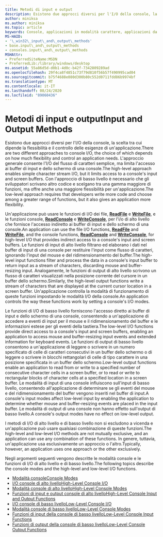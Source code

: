 ```yaml
---
title: Metodi di input e output
description: Esistono due approcci diversi per l'I/O della console, la scelta tra cui dipende la flessibilità e il controllo delle esigenze di un'applicazione.
author: miniksa
ms.author: miniksa
ms.topic: article
keywords: Console, applicazioni in modalità carattere, applicazioni da riga di comando, applicazioni Terminal, API console
MS-HAID:
- '\_win32\_input\_and\_output\_methods'
- base.input\_and\_output\_methods
- consoles.input\_and\_output\_methods
MSHAttr:
- PreferredSiteName:MSDN
- PreferredLib:/library/windows/desktop
ms.assetid: 55a86d5d-d0b1-4d0c-b42f-7342809289ad
ms.openlocfilehash: 29f4ca8f4851c73f79d810f56b57f490995cad04
ms.sourcegitcommit: b75f4688e080d300b80c552d0711fdd86b9974bf
ms.translationtype: MT
ms.contentlocale: it-IT
ms.lasthandoff: 08/24/2020
ms.locfileid: "89060436"
---
```

# <a name="input-and-output-methods"></a><span data-ttu-id="37e01-104">Metodi di input e output</span><span class="sxs-lookup"><span data-stu-id="37e01-104">Input and Output Methods</span></span>


<span data-ttu-id="37e01-105">Esistono due approcci diversi per l'I/O della console, la scelta tra cui dipende la flessibilità e il controllo delle esigenze di un'applicazione.</span><span class="sxs-lookup"><span data-stu-id="37e01-105">There are two different approaches to console I/O, the choice of which depends on how much flexibility and control an application needs.</span></span> <span data-ttu-id="37e01-106">L'approccio generale consente l'I/O del flusso di caratteri semplice, ma limita l'accesso ai buffer di input e dello schermo di una console.</span><span class="sxs-lookup"><span data-stu-id="37e01-106">The high-level approach enables simple character stream I/O, but it limits access to a console's input and screen buffers.</span></span> <span data-ttu-id="37e01-107">Con l'approccio di basso livello è necessario che gli sviluppatori scrivano altro codice e scelgano tra una gamma maggiore di funzioni, ma offre anche una maggiore flessibilità per un'applicazione.</span><span class="sxs-lookup"><span data-stu-id="37e01-107">The low-level approach requires that developers write more code and choose among a greater range of functions, but it also gives an application more flexibility.</span></span>

<span data-ttu-id="37e01-108">Un'applicazione può usare le funzioni di I/O dei file, [**ReadFile**](https://msdn.microsoft.com/library/windows/desktop/aa365467) e [**WriteFile**](https://msdn.microsoft.com/library/windows/desktop/aa365747), e le funzioni console, [**ReadConsole**](readconsole.md) e [**WriteConsole**](writeconsole.md), per l'i/o di alto livello che fornisce l'accesso indiretto ai buffer di input e dello schermo di una console.</span><span class="sxs-lookup"><span data-stu-id="37e01-108">An application can use the file I/O functions, [**ReadFile**](https://msdn.microsoft.com/library/windows/desktop/aa365467) and [**WriteFile**](https://msdn.microsoft.com/library/windows/desktop/aa365747), and the console functions, [**ReadConsole**](readconsole.md) and [**WriteConsole**](writeconsole.md), for high-level I/O that provides indirect access to a console's input and screen buffers.</span></span> <span data-ttu-id="37e01-109">Le funzioni di input di alto livello filtrano ed elaborano i dati nel buffer di input di una console per restituire l'input come flusso di caratteri, ignorando l'input del mouse e del ridimensionamento del buffer.</span><span class="sxs-lookup"><span data-stu-id="37e01-109">The high-level input functions filter and process the data in a console's input buffer to return input as a stream of characters, discarding mouse and buffer-resizing input.</span></span> <span data-ttu-id="37e01-110">Analogamente, le funzioni di output di alto livello scrivono un flusso di caratteri visualizzati nella posizione corrente del cursore in un buffer dello schermo.</span><span class="sxs-lookup"><span data-stu-id="37e01-110">Similarly, the high-level output functions write a stream of characters that are displayed at the current cursor location in a screen buffer.</span></span> <span data-ttu-id="37e01-111">Un'applicazione controlla la modalità di funzionamento di queste funzioni impostando le modalità I/O della console.</span><span class="sxs-lookup"><span data-stu-id="37e01-111">An application controls the way these functions work by setting a console's I/O modes.</span></span>

<span data-ttu-id="37e01-112">Le funzioni di I/O di basso livello forniscono l'accesso diretto ai buffer di input e dello schermo di una console, consentendo a un'applicazione di accedere a eventi di input per il mouse e il ridimensionamento del buffer e le informazioni estese per gli eventi della tastiera.</span><span class="sxs-lookup"><span data-stu-id="37e01-112">The low-level I/O functions provide direct access to a console's input and screen buffers, enabling an application to access mouse and buffer-resizing input events and extended information for keyboard events.</span></span> <span data-ttu-id="37e01-113">Le funzioni di output di basso livello consentono a un'applicazione di leggere o scrivere in un numero specificato di celle di caratteri consecutivi in un buffer dello schermo o di leggere o scrivere in blocchi rettangolari di celle di tipo carattere in una posizione specificata in un buffer dello schermo.</span><span class="sxs-lookup"><span data-stu-id="37e01-113">Low-level output functions enable an application to read from or write to a specified number of consecutive character cells in a screen buffer, or to read or write to rectangular blocks of character cells at a specified location in a screen buffer.</span></span> <span data-ttu-id="37e01-114">Le modalità di input di una console influiscono sull'input di basso livello, consentendo all'applicazione di determinare se gli eventi del mouse e del ridimensionamento del buffer vengono inseriti nel buffer di input.</span><span class="sxs-lookup"><span data-stu-id="37e01-114">A console's input modes affect low-level input by enabling the application to determine whether mouse and buffer-resizing events are placed in the input buffer.</span></span> <span data-ttu-id="37e01-115">Le modalità di output di una console non hanno effetto sull'output di basso livello.</span><span class="sxs-lookup"><span data-stu-id="37e01-115">A console's output modes have no effect on low-level output.</span></span>

<span data-ttu-id="37e01-116">I metodi di I/O di alto livello e di basso livello non si escludono a vicenda e un'applicazione può usare qualsiasi combinazione di queste funzioni.</span><span class="sxs-lookup"><span data-stu-id="37e01-116">The high-level and low-level I/O methods are not mutually exclusive, and an application can use any combination of these functions.</span></span> <span data-ttu-id="37e01-117">In genere, tuttavia, un'applicazione usa esclusivamente un approccio o l'altro.</span><span class="sxs-lookup"><span data-stu-id="37e01-117">Typically, however, an application uses one approach or the other exclusively.</span></span>

<span data-ttu-id="37e01-118">Negli argomenti seguenti vengono descritte le modalità console e le funzioni di I/O di alto livello e di basso livello.</span><span class="sxs-lookup"><span data-stu-id="37e01-118">The following topics describe the console modes and the high-level and low-level I/O functions.</span></span>

- [<span data-ttu-id="37e01-119">Modalità console</span><span class="sxs-lookup"><span data-stu-id="37e01-119">Console Modes</span></span>](console-modes.md)
- [<span data-ttu-id="37e01-120">I/O console di alto livello</span><span class="sxs-lookup"><span data-stu-id="37e01-120">High-Level Console I/O</span></span>](high-level-console-i-o.md)
- [<span data-ttu-id="37e01-121">Modalità console di alto livello</span><span class="sxs-lookup"><span data-stu-id="37e01-121">High-Level Console Modes</span></span>](high-level-console-modes.md)
- [<span data-ttu-id="37e01-122">Funzioni di input e output console di alto livello</span><span class="sxs-lookup"><span data-stu-id="37e01-122">High-Level Console Input and Output Functions</span></span>](high-level-console-input-and-output-functions.md)
- [<span data-ttu-id="37e01-123">I/O console di basso livello</span><span class="sxs-lookup"><span data-stu-id="37e01-123">Low-Level Console I/O</span></span>](low-level-console-i-o.md)
- [<span data-ttu-id="37e01-124">Modalità console di basso livello</span><span class="sxs-lookup"><span data-stu-id="37e01-124">Low-Level Console Modes</span></span>](low-level-console-modes.md)
- [<span data-ttu-id="37e01-125">Funzioni di input della console di basso livello</span><span class="sxs-lookup"><span data-stu-id="37e01-125">Low-Level Console Input Functions</span></span>](low-level-console-input-functions.md)
- [<span data-ttu-id="37e01-126">Funzioni di output della console di basso livello</span><span class="sxs-lookup"><span data-stu-id="37e01-126">Low-Level Console Output Functions</span></span>](low-level-console-output-functions.md)

 

 





